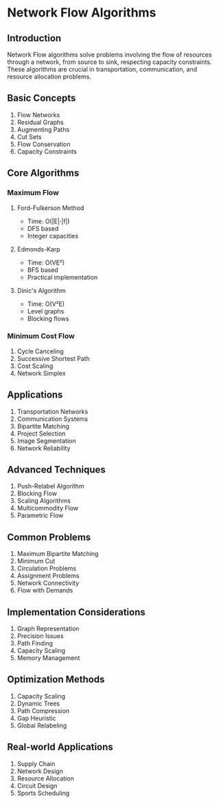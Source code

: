 # Network Flow Algorithms

## Introduction
Network Flow algorithms solve problems involving the flow of resources through a network, from source to sink, respecting capacity constraints. These algorithms are crucial in transportation, communication, and resource allocation problems.

## Basic Concepts
1. Flow Networks
2. Residual Graphs
3. Augmenting Paths
4. Cut Sets
5. Flow Conservation
6. Capacity Constraints

## Core Algorithms

### Maximum Flow
1. Ford-Fulkerson Method
   - Time: O(|E|·|f|)
   - DFS based
   - Integer capacities

2. Edmonds-Karp
   - Time: O(VE²)
   - BFS based
   - Practical implementation

3. Dinic's Algorithm
   - Time: O(V²E)
   - Level graphs
   - Blocking flows

### Minimum Cost Flow
1. Cycle Canceling
2. Successive Shortest Path
3. Cost Scaling
4. Network Simplex

## Applications
1. Transportation Networks
2. Communication Systems
3. Bipartite Matching
4. Project Selection
5. Image Segmentation
6. Network Reliability

## Advanced Techniques
1. Push-Relabel Algorithm
2. Blocking Flow
3. Scaling Algorithms
4. Multicommodity Flow
5. Parametric Flow

## Common Problems
1. Maximum Bipartite Matching
2. Minimum Cut
3. Circulation Problems
4. Assignment Problems
5. Network Connectivity
6. Flow with Demands

## Implementation Considerations
1. Graph Representation
2. Precision Issues
3. Path Finding
4. Capacity Scaling
5. Memory Management

## Optimization Methods
1. Capacity Scaling
2. Dynamic Trees
3. Path Compression
4. Gap Heuristic
5. Global Relabeling

## Real-world Applications
1. Supply Chain
2. Network Design
3. Resource Allocation
4. Circuit Design
5. Sports Scheduling
